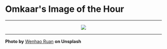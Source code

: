 # Omkaar's Image of the Hour

---

<div align="center">

<a href="https://unsplash.com/photos/a-person-taking-a-photo-with-a-camera-2XTsGRsbEKE">
  <img src="https://images.unsplash.com/photo-1744294724362-3f5c404c771a?crop=entropy&cs=tinysrgb&fit=max&fm=jpg&ixid=M3w3NjA2Nzh8MHwxfHJhbmRvbXx8fHx8fHx8fDE3NTA4MzEyMDB8&ixlib=rb-4.1.0&q=80&w=1080" style="max-width:100%; height:auto;">
</a>



</div>

---

**Photo by** [Wenhao Ruan](https://unsplash.com/@wenhao_ruan) **on Unsplash**
